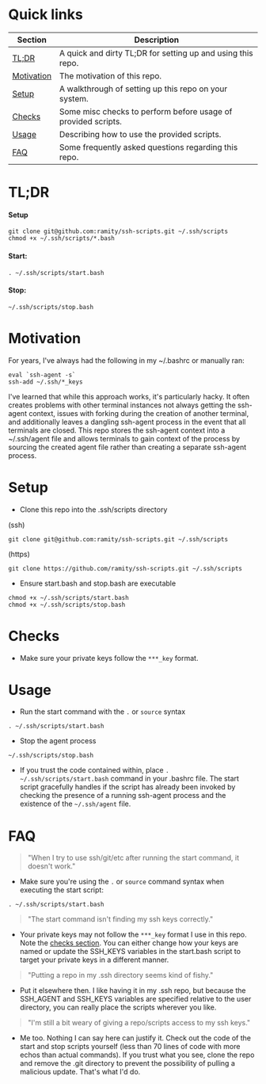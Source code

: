 # Quick links

| Section | Description |
| ------- | ----------- |
| [TL;DR](https://github.com/ramity/ssh-scripts#tldr) | A quick and dirty TL;DR for setting up and using this repo. |
| [Motivation](https://github.com/ramity/ssh-scripts#motivation) | The motivation of this repo. |
| [Setup](https://github.com/ramity/ssh-scripts#setup) | A walkthrough of setting up this repo on your system. |
| [Checks](https://github.com/ramity/ssh-scripts#checks) | Some misc checks to perform before usage of provided scripts. |
| [Usage](https://github.com/ramity/ssh-scripts#usage) | Describing how to use the provided scripts. |
| [FAQ](https://github.com/ramity/ssh-scripts#usage) | Some frequently asked questions regarding this repo. |

# TL;DR

#### Setup

```
git clone git@github.com:ramity/ssh-scripts.git ~/.ssh/scripts
chmod +x ~/.ssh/scripts/*.bash
```

#### Start:

```
. ~/.ssh/scripts/start.bash
```

#### Stop:

```
~/.ssh/scripts/stop.bash
```

# Motivation

For years, I've always had the following in my ~/.bashrc or manually ran:

```
eval `ssh-agent -s`
ssh-add ~/.ssh/*_keys
```

I've learned that while this approach works, it's particularly hacky. It often creates problems with other terminal instances not always getting the ssh-agent context, issues with forking during the creation of another terminal, and additionally leaves a dangling ssh-agent process in the event that all terminals are closed.
This repo stores the ssh-agent context into a ~/.ssh/agent file and allows terminals to gain context of the process by sourcing the created agent file rather than creating a separate ssh-agent process.

# Setup

- Clone this repo into the .ssh/scripts directory

(ssh)

```
git clone git@github.com:ramity/ssh-scripts.git ~/.ssh/scripts
```

(https)

```
git clone https://github.com/ramity/ssh-scripts.git ~/.ssh/scripts
```

- Ensure start.bash and stop.bash are executable

```
chmod +x ~/.ssh/scripts/start.bash
chmod +x ~/.ssh/scripts/stop.bash
```

# Checks

- Make sure your private keys follow the `***_key` format.

# Usage

- Run the start command with the `.` or `source` syntax

```
. ~/.ssh/scripts/start.bash
```

- Stop the agent process

```
~/.ssh/scripts/stop.bash
```

- If you trust the code contained within, place `. ~/.ssh/scripts/start.bash` command in your .bashrc file. The start script gracefully handles if the script has already been invoked by checking the presence of a running ssh-agent process and the existence of the `~/.ssh/agent` file.

# FAQ

> "When I try to use ssh/git/etc after running the start command, it doesn't work."

- Make sure you're using the `.` or `source` command syntax when executing the start script:

```
. ~/.ssh/scripts/start.bash
```

> "The start command isn't finding my ssh keys correctly."

- Your private keys may not follow the `***_key` format I use in this repo. Note the [checks section](https://github.com/ramity/ssh-scripts#checks). You can either change how your keys are named or update the SSH_KEYS variables in the start.bash script to target your private keys in a different manner.

> "Putting a repo in my .ssh directory seems kind of fishy."

- Put it elsewhere then. I like having it in my .ssh repo, but because the SSH_AGENT and SSH_KEYS variables are specified relative to the user directory, you can really place the scripts wherever you like.

> "I'm still a bit weary of giving a repo/scripts access to my ssh keys."

- Me too. Nothing I can say here can justify it. Check out the code of the start and stop scripts yourself (less than 70 lines of code with more echos than actual commands). If you trust what you see, clone the repo and remove the .git directory to prevent the possibility of pulling a malicious update. That's what I'd do.
